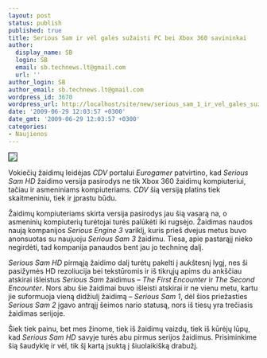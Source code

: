 ```yaml
---
layout: post
status: publish
published: true
title: Serious Sam ir vėl galės sužaisti PC bei Xbox 360 savininkai
author:
  display_name: SB
  login: SB
  email: sb.technews.lt@gmail.com
  url: ''
author_login: SB
author_email: sb.technews.lt@gmail.com
wordpress_id: 3670
wordpress_url: http://localhost/site/new/serious_sam_1_ir_vel_gales_suzaisti_pc_bei_xbox_360_savininkai/
date: '2009-06-29 12:03:57 +0300'
date_gmt: '2009-06-29 12:03:57 +0300'
categories:
- Naujienos
---
```

<div class="imgright"><img src="http://tbn1.google.com/images?q=tbn:_LqJUYtmNpDJHM:http://www.mtv.com/games/video_games/images/promoimages/d/dime/rome_depot/serious_sam_2.jpg" border="1" /></div>
<p>Vokiečių žaidimų leidėjas <i>CDV</i> portalui <i>Eurogamer</i> patvirtino, kad <i>Serious Sam HD</i> žaidimo versija pasirodys ne tik Xbox 360 žaidimų kompiuteriui, tačiau ir asmeniniams kompiuteriams. <i>CDV</i> šią versiją platins tiek skaitmeniniu, tiek ir įprastu būdu.</p>
<p>Žaidimų kompiuteriams skirta versija pasirodys jau šią vasarą na, o asmeninių kompiuterių turėtojai turės palūkėti iki rugsėjo. Žaidimas naudos naują kompanijos <i>Serious Engine 3</i> variklį, kuris prieš dvejus metus buvo anonsuotas su naujuoju <i>Serious Sam 3</i> žaidimu. Tiesa, apie pastarąjį nieko negirdėti, tad kompanija panaudos bent jau jo techninę dalį.</p>
<p><i>Serious Sam HD</i> pirmąją žaidimo dalį turėtų pakelti į aukštesnį lygį, nes ši pasižymės HD rezoliucija bei tekstūromis ir iš tikrųjų apims du ankščiau atskirai išleistus <i>Serious Sam</i> žaidimus – <i>The First Encounter</i> ir <i>The Second Encounter</i>. Nors abu šie žaidimai buvo išleisti atskirai ir ne vienu metu, kartu jie suformuoja vieną didžiulį žaidimą – <i>Serious Sam 1</i>, dėl šios priežasties <i>Serious Sam 2</i> įgavo antrąjį šeimos nario statusą, nors iš tiesų yra trečiasis žaidimas serijoje.</p>
<p>Šiek tiek painu, bet mes žinome, tiek iš žaidimų vaizdų, tiek iš kūrėjų lūpų, kad <i>Serious Sam HD</i> savyje turės abu pirmus serijos žaidimus. Prisiminkime šią šaudyklę ir vėl, tik šį kartą įsuktą į šiuolaikišką drabužį.<br /></p>
